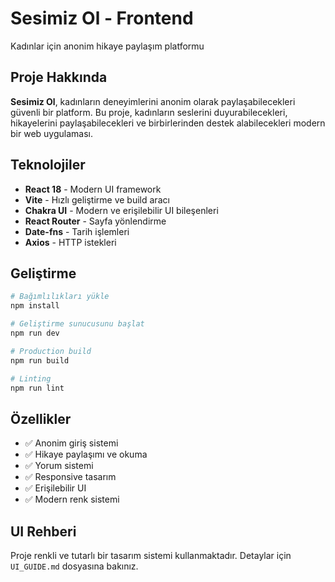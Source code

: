# Sesimiz Ol - Frontend

Kadınlar için anonim hikaye paylaşım platformu

## Proje Hakkında

**Sesimiz Ol**, kadınların deneyimlerini anonim olarak paylaşabilecekleri güvenli bir platform. Bu proje, kadınların seslerini duyurabilecekleri, hikayelerini paylaşabilecekleri ve birbirlerinden destek alabilecekleri modern bir web uygulaması.

## Teknolojiler

- **React 18** - Modern UI framework
- **Vite** - Hızlı geliştirme ve build aracı
- **Chakra UI** - Modern ve erişilebilir UI bileşenleri
- **React Router** - Sayfa yönlendirme
- **Date-fns** - Tarih işlemleri
- **Axios** - HTTP istekleri

## Geliştirme

```bash
# Bağımlılıkları yükle
npm install

# Geliştirme sunucusunu başlat
npm run dev

# Production build
npm run build

# Linting
npm run lint
```

## Özellikler

- ✅ Anonim giriş sistemi
- ✅ Hikaye paylaşımı ve okuma
- ✅ Yorum sistemi
- ✅ Responsive tasarım
- ✅ Erişilebilir UI
- ✅ Modern renk sistemi

## UI Rehberi

Proje renkli ve tutarlı bir tasarım sistemi kullanmaktadır. Detaylar için `UI_GUIDE.md` dosyasına bakınız.
